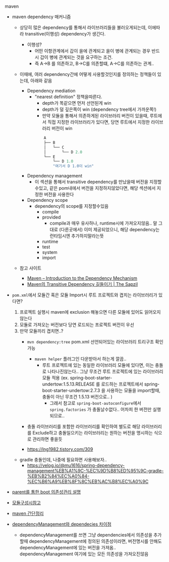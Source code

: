 maven
- maven dependency 매커니즘
  - 상당히 많은 dependency를 통해서 라이브러리들을 불러오게되는데, 이에따라 transitive(이행성) dependency가 생긴다.
    - 이행성?
      - 어떤 이항관계에서 갑이 을에 관계되고 을이 병에 관계되는 경우 반드시 갑이 병에 관계되는 것을 요구하는 조건.
      - 즉 A->B 를 의존하고, B->C를 의존할떄, A->C를 의존하는 관계.. 
  - 이때에, 여러 dependency간에 어떻게 사용할것인지를 정의하는 정책들이 있는데, 아래와 같음
    - Dependency mediation
      - "nearest definition" 정책을따른다.
        - depth가 똑같으면 먼저 선언된게 win
        - depth가 덜 깊은쪽이 win (dependency tree에서 가까운쪽!)
        - 만약 모듈을 통해서 의존하게된 라이브러리 버전이 있을때, 루트에서 직접 지정한 라이브러리가 있다면, 당연 루트에서 지정한 라이브러리 버전이 win
        ```java
            A
            ├── B
            │   └── C
            │       └── D 2.0
            └── E
                └── D 1.0
                "여기서 D 1.0이 win"
        ```
    - Dependency management
      - 이 섹션을 통해서 transitive dependency를 만났을때 버전을 지정할수있고, 같은 pom내에서 버전을 지정하지않았다면, 해당 섹션에서 지정한 버전을 사용한다
    - Dependency scope
      - dependency의 scope를 지정할수있음
        - compile
        - provided
          - compile과 매우 유사하나, runtime시에 가져오지않음.. 말 그대로 (다른곳에서) 이미 제공되었으니, 해당 dependency는 런타임시엔 추가하지말라는뜻
        - runtime
        - test
        - system
        - import

  - 참고 사이트
    - [Maven – Introduction to the Dependency Mechanism](https://maven.apache.org/guides/introduction/introduction-to-dependency-mechanism.html)
    - [Maven의 Transitive Dependency 길들이기 | The Sapzil](https://blog.sapzil.org/2018/01/21/taming-maven-transitive-dependencies/)
- `pom.xml`에서 모듈간 혹은 모듈 Import시 루트 프로젝트와 겹치는 라이브러리가 있다면?
  1. 프로젝트 실행시 maven에 exclusion 해놓으면 다른 모듈에 있어도 읽어오지않는다
  2. 모듈로 가져오는 버전보다 당연 로드되는 프로젝트 버전이 우선
  3. 만약 모듈끼리 겹치면..?
      - `mvn dependency:tree` pom.xml 선언되어있는 라이브러리 트리구조 확인가능
        - `maven helper` 플러그인 다운받아서 하는게 깔끔..
          - 루트 프로젝트에 있는 동일한 라이브러리 모듈에 있다면, 이는 충돌로 나타나진않는다.. 그냥 무조건 루트 프로젝트에 있는 라이브러리 모듈 적용 (ex. spring-boot-starter-undertow:1.5.13.RELEASE 를 로드하는 프로젝트에서 spring-boot-starter-undertow:2.7.3 을 사용하는 모듈을 import할때, 충돌이 아닌 무조건 1.5.13 버전으로.. )
            - 그래서 참고로 `spring-boot-autoconfigure`에서 `spring.factories` 가 충돌날수없다.. 어차피 한 버전만 실행되므로..
      - 충돌 라이브러리를 포함한 라이브러리를 확인하여 별도로 해당 라이브러리를 Exclude하고 충돌일으키는 라이브러리는 원하는 버전을 명시하는 식으로 관리하면 좋을듯
      
      - https://lng1982.tistory.com/309

   - gradle 충돌인데, 나중에 필요하면 사용해보자..
     - https://velog.io/@mu1616/spring-dependency-management%EB%A1%9C-%EC%9D%B8%ED%95%9C-gradle-%EB%B2%84%EC%A0%84-%EC%B6%A9%EB%8F%8C%EB%AC%B8%EC%A0%9C

- [parent를 통한 boot 의존성관리 설명](https://recordsoflife.tistory.com/393)
- [모듈구성시참고](https://eblo.tistory.com/144)
- [maven 간단정리](https://thalals.tistory.com/345)
- [dependencyManagement와 dependecies 차이점](https://darkstart.tistory.com/238)
  - dependencyManagement를 쓰면 그냥 dependencies에서 의존성을 추가할때 dependencyManagement에 정의된 의존성이라면, 버전명시를 안해도 dependencyManagement에 있는 버전을 가져옴.. dependencyManagement 여기에 있는 모든 의존성을 가져오진않음